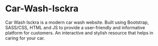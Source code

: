 # Car-Wash-Isckra
Car Wash Isckra is a modern car wash website. Built using Bootstrap, SASS/CSS, HTML and JS to provide a user-friendly and informative platform for customers. An interactive and stylish resource that helps in caring for your car.
